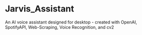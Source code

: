 # Jarvis_Assistant
An AI voice assistant designed for desktop - created with OpenAI, SpotifyAPI, Web-Scraping, Voice Recognition, and cv2
